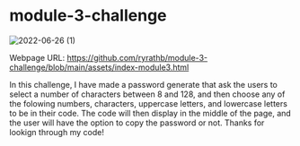 # module-3-challenge

![2022-06-26 (1)](https://user-images.githubusercontent.com/107002381/175840058-6e4cf92f-5a35-4e11-8100-1447755a970e.png)

Webpage URL: 
https://github.com/ryrathb/module-3-challenge/blob/main/assets/index-module3.html

In this challenge, I have made a password generate that ask the users to select a number of characters between 8 and 128, and then choose any of the folowing numbers, characters, uppercase letters, and lowercase letters to be in their code. The code will then display in the middle of the page, and the user will have the option to copy the password or not. Thanks for lookign through my code!
